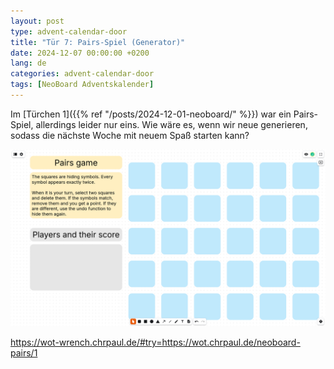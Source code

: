 ```yaml
---
layout: post
type: advent-calendar-door
title: "Tür 7: Pairs-Spiel (Generator)"
date: 2024-12-07 00:00:00 +0200
lang: de
categories: advent-calendar-door
tags: [NeoBoard Adventskalender]
---
```


Im [Türchen 1]({{% ref "/posts/2024-12-01-neoboard/" %}}) war ein Pairs-Spiel, allerdings leider nur eins. Wie wäre es, wenn wir neue generieren, sodass die nächste Woche mit neuem Spaß starten kann?

![](./preview.png)

https://wot-wrench.chrpaul.de/#try=https://wot.chrpaul.de/neoboard-pairs/1
